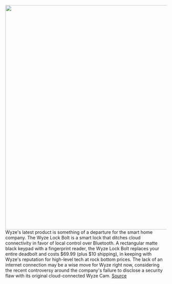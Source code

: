 <img src='https://cdn.vox-cdn.com/thumbor/m9vmmw_uA94j9asi87-ZGcSFLYY=/0x0:2000x1500/1200x800/filters:focal(840x590:1160x910)/cdn.vox-cdn.com/uploads/chorus_image/image/70766131/Wyze_Lock_Bolt_2.0.jpg' width='700px' /><br/>
Wyze's latest product is something of a departure for the smart home company. The Wyze Lock Bolt is a smart lock that ditches cloud connectivity in favor of local control over Bluetooth. A rectangular matte black keypad with a fingerprint reader, the Wyze Lock Bolt replaces your entire deadbolt and costs $69.99 (plus $10 shipping), in keeping with Wyze's reputation for high-level tech at rock bottom prices. The lack of an internet connection may be a wise move for Wyze right now, considering the recent controversy around the company's failure to disclose a security flaw with its original cloud-connected Wyze Cam.
<a href='https://www.theverge.com/2022/4/19/23031120/wyze-lock-bolt-smart-lock-price-specs-release-date'> Source <a/>